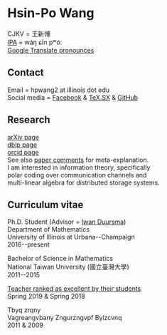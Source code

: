 


# Hsin-Po Wang

CJKV = 王新博  
[IPA](https://en.wikipedia.org/wiki/Help:IPA/Mandarin) = wáŋ ɕīn pʷóː  
[Google Translate pronounces]


## Contact

Email = hpwang2 at illinois dot edu  
Social media =
[Facebook](https://www.facebook.com/Xymbol.1) &
[TeX.SX](https://tex.stackexchange.com/users/51022/symbol-1) &
[GitHub](https://github.com/Symbol1)


## Research

[arXiv page](https://arxiv.org/a/wang_h_8.html)  
[dblp page](https://dblp.org/pers/hd/w/Wang_0001:Hsin=Po)  
[orcid page](https://orcid.org/0000-0003-2574-1510)  
See also [paper comments](/paper) for meta-explanation.  
I am interested in information theory, specifically   
polar coding over communication channels and  
multi-linear algebra for distributed storage systems.


## Curriculum vitae

Ph.D. Student
(Advisor = [Iwan Duursma](https://faculty.math.illinois.edu/~duursma/))  
Department of Mathematics  
University of Illinois at Urbana--Champaign  
2016--present
 
Bachelor of Science in Mathematics  
National Taiwan University (國立臺灣大學)  
2011--2015

[Teacher ranked as excellent by their students](go.illinois.edu/lotrae)  
Spring 2019 & Spring 2018  

Tbyq zrqny  
Vagreangvbany Zngurzngvpf Bylzcvnq  
2011 & 2009


[Google Translate pronounces]: https://translate.google.com/#view=home&op=translate&sl=auto&tl=zh-TW&text=王新博


